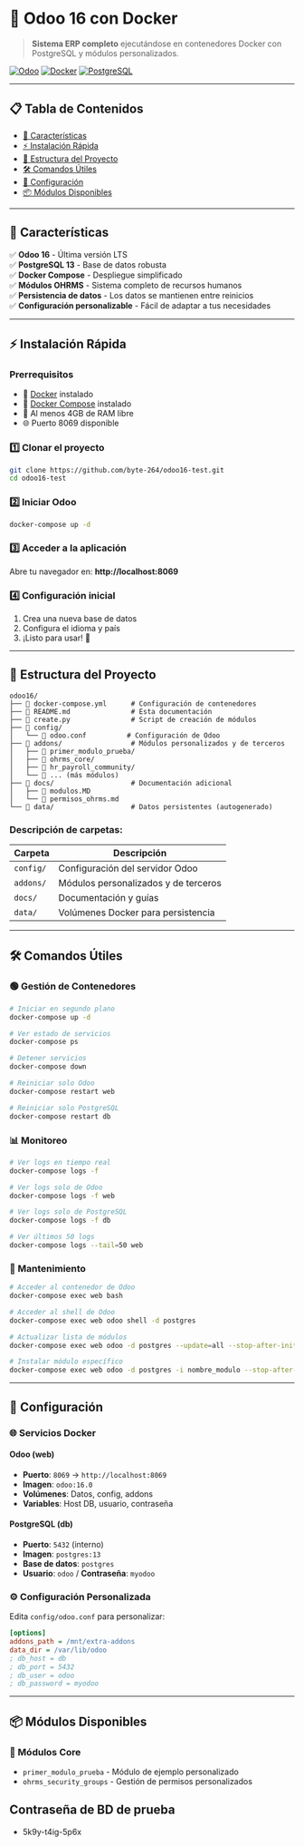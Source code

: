 # 🚀 Odoo 16 con Docker

> **Sistema ERP completo** ejecutándose en contenedores Docker con PostgreSQL y módulos personalizados.

[![Odoo](https://img.shields.io/badge/Odoo-16.0-purple?logo=odoo)](https://www.odoo.com/)
[![Docker](https://img.shields.io/badge/Docker-Compose-blue?logo=docker)](https://docs.docker.com/compose/)
[![PostgreSQL](https://img.shields.io/badge/PostgreSQL-13-blue?logo=postgresql)](https://www.postgresql.org/)

---

## 📋 Tabla de Contenidos

- [🎯 Características](#-características)
- [⚡ Instalación Rápida](#-instalación-rápida)
- [📁 Estructura del Proyecto](#-estructura-del-proyecto)
- [🛠️ Comandos Útiles](#-comandos-útiles)
- [🔧 Configuración](#-configuración)
- [📦 Módulos Disponibles](#-módulos-disponibles)

---

## 🎯 Características

✅ **Odoo 16** - Última versión LTS  
✅ **PostgreSQL 13** - Base de datos robusta  
✅ **Docker Compose** - Despliegue simplificado  
✅ **Módulos OHRMS** - Sistema completo de recursos humanos  
✅ **Persistencia de datos** - Los datos se mantienen entre reinicios  
✅ **Configuración personalizable** - Fácil de adaptar a tus necesidades  

---

## ⚡ Instalación Rápida

### **Prerrequisitos**
- 🐳 [Docker](https://docs.docker.com/get-docker/) instalado
- 🔧 [Docker Compose](https://docs.docker.com/compose/install/) instalado
- 💾 Al menos 4GB de RAM libre
- 🌐 Puerto 8069 disponible

### **1️⃣ Clonar el proyecto**
```bash
git clone https://github.com/byte-264/odoo16-test.git
cd odoo16-test
```

### **2️⃣ Iniciar Odoo**
```bash
docker-compose up -d
```

### **3️⃣ Acceder a la aplicación**
Abre tu navegador en: **http://localhost:8069**

### **4️⃣ Configuración inicial**
1. Crea una nueva base de datos
2. Configura el idioma y país
3. ¡Listo para usar! 🎉

---

## 📁 Estructura del Proyecto

```
odoo16/
├── 📄 docker-compose.yml      # Configuración de contenedores
├── 📄 README.md               # Esta documentación
├── 📄 create.py               # Script de creación de módulos
├── 📂 config/
│   └── 📄 odoo.conf          # Configuración de Odoo
├── 📂 addons/                 # Módulos personalizados y de terceros
│   ├── 📁 primer_modulo_prueba/
│   ├── 📁 ohrms_core/
│   ├── 📁 hr_payroll_community/
│   └── 📁 ... (más módulos)
├── 📂 docs/                   # Documentación adicional
│   ├── 📄 modulos.MD
│   └── 📄 permisos_ohrms.md
└── 📂 data/                   # Datos persistentes (autogenerado)
```

### **Descripción de carpetas:**

| **Carpeta** | **Descripción** |
|-------------|-----------------|
| `config/` | Configuración del servidor Odoo |
| `addons/` | Módulos personalizados y de terceros |
| `docs/` | Documentación y guías |
| `data/` | Volúmenes Docker para persistencia |

---

## 🛠️ Comandos Útiles

### **🟢 Gestión de Contenedores**

```bash
# Iniciar en segundo plano
docker-compose up -d

# Ver estado de servicios
docker-compose ps

# Detener servicios
docker-compose down

# Reiniciar solo Odoo
docker-compose restart web

# Reiniciar solo PostgreSQL
docker-compose restart db
```

### **📊 Monitoreo**

```bash
# Ver logs en tiempo real
docker-compose logs -f

# Ver logs solo de Odoo
docker-compose logs -f web

# Ver logs solo de PostgreSQL
docker-compose logs -f db

# Ver últimos 50 logs
docker-compose logs --tail=50 web
```

### **🔧 Mantenimiento**

```bash
# Acceder al contenedor de Odoo
docker-compose exec web bash

# Acceder al shell de Odoo
docker-compose exec web odoo shell -d postgres

# Actualizar lista de módulos
docker-compose exec web odoo -d postgres --update=all --stop-after-init

# Instalar módulo específico
docker-compose exec web odoo -d postgres -i nombre_modulo --stop-after-init
```

---

## 🔧 Configuración

### **🌐 Servicios Docker**

#### **Odoo (web)**
- **Puerto**: `8069` → `http://localhost:8069`
- **Imagen**: `odoo:16.0`
- **Volúmenes**: Datos, config, addons
- **Variables**: Host DB, usuario, contraseña

#### **PostgreSQL (db)**
- **Puerto**: `5432` (interno)
- **Imagen**: `postgres:13`
- **Base de datos**: `postgres`
- **Usuario**: `odoo` / **Contraseña**: `myodoo`

### **⚙️ Configuración Personalizada**

Edita `config/odoo.conf` para personalizar:

```ini
[options]
addons_path = /mnt/extra-addons
data_dir = /var/lib/odoo
; db_host = db
; db_port = 5432
; db_user = odoo
; db_password = myodoo
```

---

## 📦 Módulos Disponibles

### **🏢 Módulos Core**
- `primer_modulo_prueba` - Módulo de ejemplo personalizado
- `ohrms_security_groups` - Gestión de permisos personalizados


## Contraseña de BD de prueba
- 5k9y-t4ig-5p6x